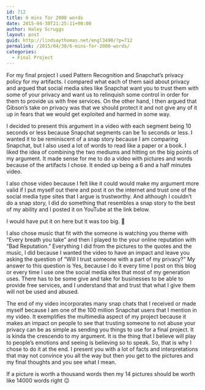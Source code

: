 ```yaml
---
id: 712
title: 6 mins for 2000 words
date: 2015-04-30T21:25:11+00:00
author: Haley Scruggs
layout: post
guid: http://lindsaythomas.net/engl3490/?p=712
permalink: /2015/04/30/6-mins-for-2000-words/
categories:
  - Final Project
---
```

For my final project I used Pattern Recognition and Snapchat&#8217;s privacy policy for my artifacts. I compared what each of them said about privacy and argued that social media sites like Snapchat want you to trust them with some of your privacy and want us to relinquish some control in order for them to provide us with free services. On the other hand, I then argued that Gibson&#8217;s take on privacy was that we should protect it and not give any of it up in fears that we would get exploited and harmed in some way.

I decided to present this argument in a video with each segment being 10 seconds or less because Snapchat segments can be 1o seconds or less. I wanted it to be reminiscent of a snap story because I am comparing Snapchat, but I also used a lot of words to read like a paper or a book. I liked the idea of combining the two mediums and hitting on the big points of my argument. It made sense for me to do a video with pictures and words because of the artifacts I chose. It ended up being a 6 and a half minutes video.

I also chose video because I felt like it could would make my argument more valid if I put myself out there and post it on the internet and trust one of the social media type sites that I argue is trustworthy. And although I couldn&#8217;t do a snap story, I did do something that resembles a snap story to the best of my ability and I posted it on YouTube at the link below.



I would have put it on here but it was too big. 🙁

I also chose music that fit with the someone is watching you theme with &#8220;Every breath you take&#8221; and then I played to the your online reputation with &#8220;Bad Reputation.&#8221; Everything I did from the pictures to the quotes and the music, I did because I wanted the video to have an impact and leave you asking the question of &#8220;Will I trust someone with a part of my privacy?&#8221; My answer to this question is Yes, because I do it every time I post on this blog or every time I use one the social media sites that most of my generation uses. There has to be some give and take for businesses to be able to provide free services, and I understand that and trust that what I give them will not be used and abused.

The end of my video incorporates many snap chats that I received or made myself because I am one of the 100 million Snapchat users that I mention in my video. It exemplifies the multimedia aspect of my project because it makes an impact on people to see that trusting someone to not abuse your privacy can be as simple as sending you things to use for a final project. It is kinda the crescendo to my argument. It is the thing that I believe will play to people&#8217;s emotions and seeing is believing so to speak. So, that is why I chose to do it at the end. I present you with a lot of facts and interpretations that may not convince you all the way but then you get to the pictures and my final thoughts and you see what I mean.

If a picture is worth a thousand words then my 14 pictures should be worth like 14000 words right 😉

&nbsp;